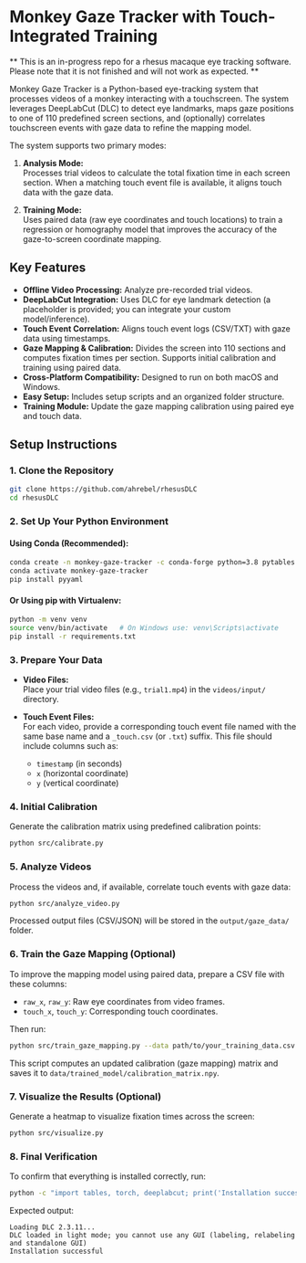 # Monkey Gaze Tracker with Touch-Integrated Training


** This is an in-progress repo for a rhesus macaque eye tracking software. Please note that it is not finished and will not work as expected. **


Monkey Gaze Tracker is a Python-based eye-tracking system that processes videos of a monkey interacting with a touchscreen. The system leverages DeepLabCut (DLC) to detect eye landmarks, maps gaze positions to one of 110 predefined screen sections, and (optionally) correlates touchscreen events with gaze data to refine the mapping model.

The system supports two primary modes:

1. **Analysis Mode:**  
   Processes trial videos to calculate the total fixation time in each screen section. When a matching touch event file is available, it aligns touch data with the gaze data.

2. **Training Mode:**  
   Uses paired data (raw eye coordinates and touch locations) to train a regression or homography model that improves the accuracy of the gaze-to-screen coordinate mapping.

## Key Features

- **Offline Video Processing:** Analyze pre-recorded trial videos.
- **DeepLabCut Integration:** Uses DLC for eye landmark detection (a placeholder is provided; you can integrate your custom model/inference).
- **Touch Event Correlation:** Aligns touch event logs (CSV/TXT) with gaze data using timestamps.
- **Gaze Mapping & Calibration:** Divides the screen into 110 sections and computes fixation times per section. Supports initial calibration and training using paired data.
- **Cross-Platform Compatibility:** Designed to run on both macOS and Windows.
- **Easy Setup:** Includes setup scripts and an organized folder structure.
- **Training Module:** Update the gaze mapping calibration using paired eye and touch data.


## Setup Instructions

### 1. Clone the Repository

```bash
git clone https://github.com/ahrebel/rhesusDLC
cd rhesusDLC
```


### 2. Set Up Your Python Environment

#### **Using Conda (Recommended):**

```bash
conda create -n monkey-gaze-tracker -c conda-forge python=3.8 pytables hdf5 lzo opencv numpy pandas matplotlib scikit-learn scikit-image scipy tqdm statsmodels
conda activate monkey-gaze-tracker
pip install pyyaml
```

#### **Or Using pip with Virtualenv:**

```bash
python -m venv venv
source venv/bin/activate   # On Windows use: venv\Scripts\activate
pip install -r requirements.txt
```


### 3. Prepare Your Data

- **Video Files:**  
  Place your trial video files (e.g., `trial1.mp4`) in the `videos/input/` directory.

- **Touch Event Files:**  
  For each video, provide a corresponding touch event file named with the same base name and a `_touch.csv` (or `.txt`) suffix. This file should include columns such as:
  - `timestamp` (in seconds)
  - `x` (horizontal coordinate)
  - `y` (vertical coordinate)


### 4. Initial Calibration

Generate the calibration matrix using predefined calibration points:

```bash
python src/calibrate.py
```


### 5. Analyze Videos

Process the videos and, if available, correlate touch events with gaze data:

```bash
python src/analyze_video.py
```

Processed output files (CSV/JSON) will be stored in the `output/gaze_data/` folder.


### 6. Train the Gaze Mapping (Optional)

To improve the mapping model using paired data, prepare a CSV file with these columns:

- `raw_x`, `raw_y`: Raw eye coordinates from video frames.
- `touch_x`, `touch_y`: Corresponding touch coordinates.

Then run:

```bash
python src/train_gaze_mapping.py --data path/to/your_training_data.csv
```

This script computes an updated calibration (gaze mapping) matrix and saves it to `data/trained_model/calibration_matrix.npy`.


### 7. Visualize the Results (Optional)

Generate a heatmap to visualize fixation times across the screen:

```bash
python src/visualize.py
```


### 8. Final Verification

To confirm that everything is installed correctly, run:

```bash
python -c "import tables, torch, deeplabcut; print('Installation successful')"
```

Expected output:

```
Loading DLC 2.3.11...
DLC loaded in light mode; you cannot use any GUI (labeling, relabeling and standalone GUI)
Installation successful
```
